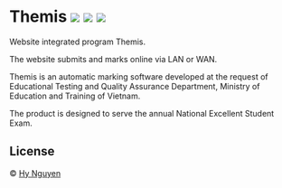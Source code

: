 # Themis  ![](https://badgen.net/badge/icon/awesome?icon=awesome&label&color=green) ![](https://badgen.net/badge/icon/chrome?icon=chrome&label&color=orange) ![](https://badgen.net/badge/icon/firefox?icon=firefox&label&color=red)

Website integrated program Themis.

The website submits and marks online via LAN or WAN.

Themis is an automatic marking software developed at the request of Educational Testing and Quality Assurance Department, Ministry of Education and Training of Vietnam.

The product is designed to serve the annual National Excellent Student Exam.

## License

© [Hy Nguyen](https://github.com/khanghy3004)
